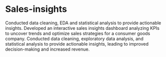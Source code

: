# Sales-insights
Conducted data cleaning, EDA and statistical analysis to provide actionable insights.
Developed an interactive sales insights dashboard analyzing KPIs to uncover trends and optimize sales strategies for a consumer goods company.
Conducted data cleaning, exploratory data analysis, and statistical analysis to provide actionable insights, leading to improved decision-making and increased revenue. 

